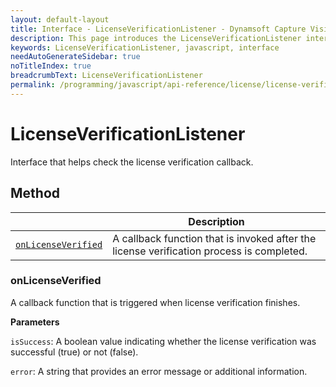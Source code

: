 ```yaml
---
layout: default-layout
title: Interface - LicenseVerificationListener - Dynamsoft Capture Vision JavaScript Edition API
description: This page introduces the LicenseVerificationListener interface of Dynamsoft Capture Vision JavaScript Edition.
keywords: LicenseVerificationListener, javascript, interface
needAutoGenerateSidebar: true
noTitleIndex: true
breadcrumbText: LicenseVerificationListener
permalink: /programming/javascript/api-reference/license/license-verification-listener.html
---
```


# LicenseVerificationListener

Interface that helps check the license verification callback.

## Method

|                                  | Description                                          |
| ----------------------------------------- | --------------------------------------------- |
| [`onLicenseVerified`](#onlicenseverified) | A callback function that is invoked after the license verification process is completed. |

### onLicenseVerified

A callback function that is triggered when license verification finishes.

**Parameters**

`isSuccess`: A boolean value indicating whether the license verification was successful (true) or not (false).

`error`: A string that provides an error message or additional information.